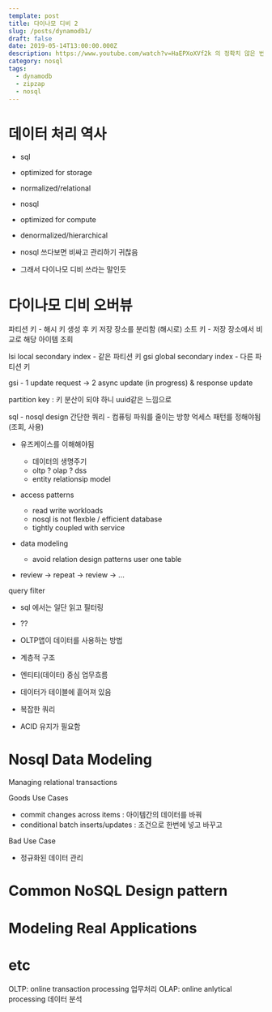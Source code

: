 ```yaml
---
template: post
title: 다이나모 디비 2
slug: /posts/dynamodb1/
draft: false
date: 2019-05-14T13:00:00.000Z
description: https://www.youtube.com/watch?v=HaEPXoXVf2k 의 정확치 않은 번역 및 정리
category: nosql
tags:
  - dynamodb
  - zipzap
  - nosql
---
```


# 데이터 처리 역사
- sql
- optimized for storage
- normalized/relational

- nosql
- optimized for compute
- denormalized/hierarchical

- nosql 쓰다보면 비싸고 관리하기 귀찮음
- 그래서 다이나모 디비 쓰라는 말인듯

# 다이나모 디비 오버뷰

파티션 키 - 해시 키 생성 후 키 저장 장소를 분리함 (해시로)
소트 키 - 저장 장소에서 비교로 해당 아이템 조회

lsi local secondary index - 같은 파티션 키
gsi global secondary index - 다른 파티션 키

gsi - 1 update request -> 2 async update (in progress) & response update

partition key : 키 분산이 되야 하니 uuid같은 느낌으로

sql - nosql design
간단한 쿼리 - 컴퓨팅 파워를 줄이는 방향
억세스 패턴를 정해야됨 (조회, 사용)
- 유즈케이스를 이해해야됨
  - 데이터의 생명주기
  - oltp ? olap ? dss
  - entity relationsip model
  
- access patterns
  - read write workloads
  - nosql is not flexble / efficient database
  - tightly coupled with service

- data modeling
  - avoid relation design patterns user one table

- review -> repeat -> review -> ...
  

query filter
- sql 에서는 일단 읽고 필터링
- ??

- OLTP앱이 데이터를 사용하는 방법
- 계층적 구조
- 엔티티(데이터) 중심 업무흐름
- 데이터가 테이블에 흩어져 있음
- 복잡한 쿼리
- ACID 유지가 필요함
  
# Nosql Data Modeling

Managing relational transactions

Goods Use Cases
- commit changes across items : 아이템간의 데이터를 바꿔
- conditional batch inserts/updates : 조건으로 한번에 넣고 바꾸고

Bad Use Case
- 정규화된 데이터 관리

# Common NoSQL Design pattern

# Modeling Real Applications

# etc

OLTP: online transaction processing
업무처리
OLAP: online anlytical processing
데이터 분석

